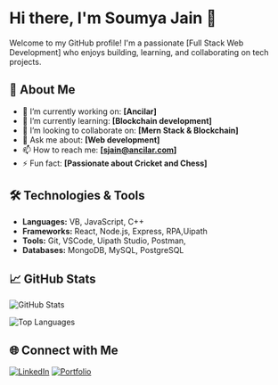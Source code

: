 # Hi there, I'm Soumya Jain 👋

Welcome to my GitHub profile! I'm a passionate [Full Stack Web Development] who enjoys building, learning, and collaborating on tech projects.

## 🚀 About Me

- 🔭 I’m currently working on: **[Ancilar]**
- 🌱 I’m currently learning: **[Blockchain development]**
- 👯 I’m looking to collaborate on: **[Mern Stack & Blockchain]**
- 💬 Ask me about: **[Web development]**
- 📫 How to reach me: **[sjain@ancilar.com]**
- ⚡ Fun fact: **[Passionate about Cricket and Chess]**

## 🛠️ Technologies & Tools

- **Languages:** VB, JavaScript, C++ 
- **Frameworks:** React, Node.js, Express, RPA,Uipath
- **Tools:** Git, VSCode, Uipath Studio, Postman,
- **Databases:** MongoDB, MySQL, PostgreSQL

## 📈 GitHub Stats

![GitHub Stats](https://github-readme-stats.vercel.app/api?username=Soumyajain-15&show_icons=true&theme=radical)

![Top Languages](https://github-readme-stats.vercel.app/api/top-langs/?username=Soumyajain-15&layout=compact&theme=radical)

## 🌐 Connect with Me

[![LinkedIn](https://img.shields.io/badge/LinkedIn-blue?style=for-the-badge&logo=linkedin)](https://www.linkedin.com/in/soumya-jain-a4095b254)
[![Portfolio](https://img.shields.io/badge/Portfolio-000?style=for-the-badge&logo=firefox&logoColor=white)](https://studio-beta-liart.vercel.app)

